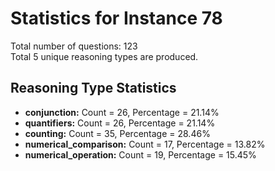 # Statistics for Instance 78<br/>
Total number of questions: 123<br/>
Total 5 unique reasoning types are produced.<br/>
## Reasoning Type Statistics<br/>
- **conjunction:** Count = 26, Percentage = 21.14%<br/>
- **quantifiers:** Count = 26, Percentage = 21.14%<br/>
- **counting:** Count = 35, Percentage = 28.46%<br/>
- **numerical_comparison:** Count = 17, Percentage = 13.82%<br/>
- **numerical_operation:** Count = 19, Percentage = 15.45%<br/>

